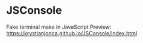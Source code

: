 # JSConsole
Fake terminal make in JavaScript Preview: https://krystianjonca.github.io/JSConsole/index.html
